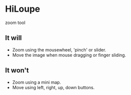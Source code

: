 # HiLoupe 
zoom tool

## It will

- Zoom using the mousewheel, 'pinch' or slider.
- Move the image when mouse dragging or finger sliding.

## It won't

- Zoom using a mini map.
- Move using left, right, up, down buttons.
